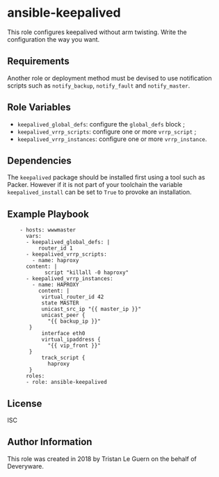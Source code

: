 # ansible-keepalived

This role configures keepalived without arm twisting. Write the configuration the way you want.

## Requirements

Another role or deployment method must be devised to use notification scripts such as `notify_backup`, `notify_fault` and `notify_master`.

## Role Variables

* `keepalived_global_defs`: configure the `global_defs` block ;
* `keepalived_vrrp_scripts`: configure one or more `vrrp_script` ;
* `keepalived_vrrp_instances`: configure one or more `vrrp_instance`.

## Dependencies

The `keepalived` package should be installed first using a tool such as Packer.
However if it is not part of your toolchain the variable `keepalived_install` can be set to `True` to provoke an installation.

## Example Playbook

```
    - hosts: wwwmaster
      vars:
      - keepalived_global_defs: |
          router_id 1
      - keepalived_vrrp_scripts:
        - name: haproxy
	  content: |
            script "killall -0 haproxy"
      - keepalived_vrrp_instances:
        - name: HAPROXY
          content: |
           virtual_router_id 42
           state MASTER
           unicast_src_ip "{{ master_ip }}"
           unicast_peer {
             "{{ backup_ip }}"
	   }
           interface eth0
           virtual_ipaddress {
             "{{ vip_front }}"
	   }
           track_script {
             haproxy
	   }
      roles:
      - role: ansible-keepalived
```

## License

ISC

## Author Information

This role was created in 2018 by Tristan Le Guern on the behalf of Deveryware.
